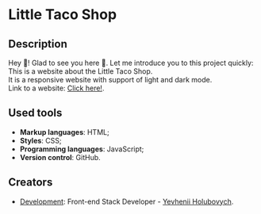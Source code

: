 # Little Taco Shop

## Description

Hey :wave:! Glad to see you here :slightly_smiling_face:. Let me introduce you to this project quickly:<br />
This is a website about the Little Taco Shop.<br />
It is a responsive website with support of light and dark mode.<br/>
Link to a website: [Click here!](https://riksev.github.io/Taco-Shop/).

## Used tools

- **Markup languages**: HTML;
- **Styles**: CSS;
- **Programming languages**: JavaScript;
- **Version control**: GitHub.

## Creators

- [Development](https://riksev.github.io/Taco-Shop/): Front-end Stack Developer - [Yevhenii Holubovych](https://github.com/Riksev).
